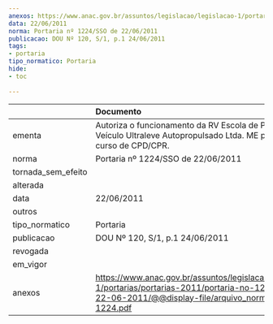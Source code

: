 ```yaml
---
anexos: https://www.anac.gov.br/assuntos/legislacao/legislacao-1/portarias/portarias-2011/portaria-no-1224-sso-de-22-06-2011/@@display-file/arquivo_norma/PA2011-1224.pdf
data: 22/06/2011
norma: Portaria nº 1224/SSO de 22/06/2011
publicacao: DOU Nº 120, S/1, p.1 24/06/2011
tags:
- portaria
tipo_normatico: Portaria
hide: 
- toc 
 
---
```


|                    | Documento                                                                                                                                                         |
|:-------------------|:------------------------------------------------------------------------------------------------------------------------------------------------------------------|
| ementa             | Autoriza o funcionamento da RV Escola de Pilotagem de Veículo Ultraleve Autopropulsado Ltda. ME para ministrar curso de CPD/CPR.                                  |
| norma              | Portaria nº 1224/SSO de 22/06/2011                                                                                                                                |
| tornada_sem_efeito |                                                                                                                                                                   |
| alterada           |                                                                                                                                                                   |
| data               | 22/06/2011                                                                                                                                                        |
| outros             |                                                                                                                                                                   |
| tipo_normatico     | Portaria                                                                                                                                                          |
| publicacao         | DOU Nº 120, S/1, p.1 24/06/2011                                                                                                                                   |
| revogada           |                                                                                                                                                                   |
| em_vigor           |                                                                                                                                                                   |
| anexos             | https://www.anac.gov.br/assuntos/legislacao/legislacao-1/portarias/portarias-2011/portaria-no-1224-sso-de-22-06-2011/@@display-file/arquivo_norma/PA2011-1224.pdf |
